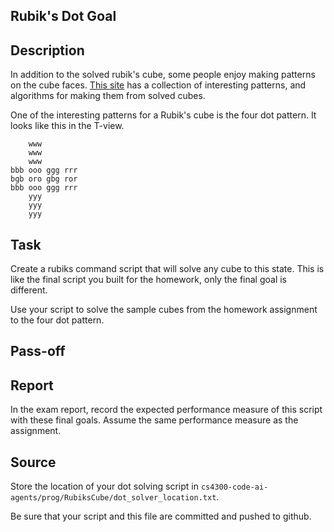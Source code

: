 Rubik's Dot Goal
---------------------------

## Description

In addition to the solved rubik's cube, some people enjoy making
patterns on the cube faces. 
[This site](https://ruwix.com/the-rubiks-cube/rubiks-cube-patterns-algorithms/)
has a collection of interesting patterns, and algorithms for making them
from solved cubes.

One of the interesting patterns for a Rubik's cube is the four dot pattern.
It looks like this in the T-view.

        www
        www
        www
    bbb ooo ggg rrr
    bgb oro gbg ror
    bbb ooo ggg rrr
        yyy
        yyy
        yyy

## Task

Create a rubiks command script that will solve any cube
to this state.  This is like the final script you built
for the homework, only the final goal is different.

Use your script to solve the sample cubes from the
homework assignment to the four dot pattern.


Pass-off
--------

## Report

In the exam report, record the expected performance measure of this script 
with these final goals.  Assume the same performance measure as the assignment.

## Source 

Store the location of your dot solving script in
`cs4300-code-ai-agents/prog/RubiksCube/dot_solver_location.txt`.

Be sure that your script and this file are committed and pushed to github.
